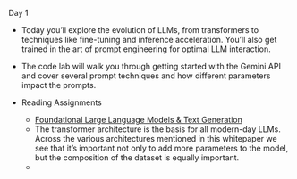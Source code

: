 Day 1

* Today you’ll explore the evolution of LLMs, from transformers to techniques like fine-tuning and inference acceleration. You’ll also get trained in the art of prompt engineering for optimal LLM interaction.

* The code lab will walk you through getting started with the Gemini API and cover several prompt techniques and how different parameters impact the prompts.

* Reading Assignments
  * [Foundational Large Language Models & Text Generation](https://www.kaggle.com/whitepaper-foundational-llm-and-text-generation)
  * The transformer architecture is the basis for all modern-day LLMs. Across the various
    architectures mentioned in this whitepaper we see that it’s important not only to add more
    parameters to the model, but the composition of the dataset is equally important.
  * 
